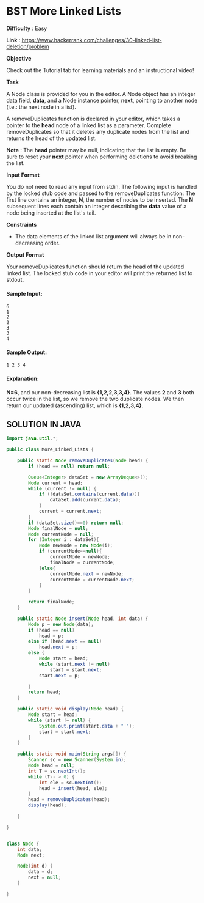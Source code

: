 # BST More Linked Lists
      
**Difficulty** : Easy

**Link** : https://www.hackerrank.com/challenges/30-linked-list-deletion/problem

__Objective__

Check out the Tutorial tab for learning materials and an instructional video!

__Task__

A Node class is provided for you in the editor. A Node object has an integer data field, __data__, and a Node instance pointer, __next__, pointing to another node (i.e.: the next node in a list).

A removeDuplicates function is declared in your editor, which takes a pointer to the __head__ node of a linked list as a parameter. Complete removeDuplicates so that it deletes any duplicate nodes from the list and returns the head of the updated list.


__Note__ : The __head__ pointer may be null, indicating that the list is empty. Be sure to reset your __next__ pointer when performing deletions to avoid breaking the list.

__Input Format__

You do not need to read any input from stdin. The following input is handled by the locked stub code and passed to the removeDuplicates function:
The first line contains an integer, __N__, the number of nodes to be inserted.
The __N__ subsequent lines each contain an integer describing the __data__ value of a node being inserted at the list's tail.

__Constraints__
- The data elements of the linked list argument will always be in non-decreasing order.

__Output Format__

Your removeDuplicates function should return the head of the updated linked list. The locked stub code in your editor will print the returned list to stdout.

#### Sample Input:

```
6
1
2
2
3
3
4
```

#### Sample Output:

```
1 2 3 4 
```

#### Explanation:

__N=6__, and our non-decreasing list is __{1,2,2,3,3,4}__. The values __2__ and __3__ both occur twice in the list, so we remove the two duplicate nodes. We then return our updated (ascending) list, which is __{1,2,3,4}__.

## SOLUTION IN JAVA

```java
import java.util.*;

public class More_Linked_Lists {

    public static Node removeDuplicates(Node head) {
        if (head == null) return null;

        Queue<Integer> dataSet = new ArrayDeque<>();
        Node current = head;
        while (current != null) {
            if (!dataSet.contains(current.data)){
                dataSet.add(current.data);
            }
            current = current.next;
        }
        if (dataSet.size()==0) return null;
        Node finalNode = null;
        Node currentNode = null;
        for (Integer i : dataSet){
            Node newNode = new Node(i);
            if (currentNode==null){
                currentNode = newNode;
                finalNode = currentNode;
            }else{
                currentNode.next = newNode;
                currentNode = currentNode.next;
            }
        }

        return finalNode;
    }

    public static Node insert(Node head, int data) {
        Node p = new Node(data);
        if (head == null)
            head = p;
        else if (head.next == null)
            head.next = p;
        else {
            Node start = head;
            while (start.next != null)
                start = start.next;
            start.next = p;

        }
        return head;
    }

    public static void display(Node head) {
        Node start = head;
        while (start != null) {
            System.out.print(start.data + " ");
            start = start.next;
        }
    }

    public static void main(String args[]) {
        Scanner sc = new Scanner(System.in);
        Node head = null;
        int T = sc.nextInt();
        while (T-- > 0) {
            int ele = sc.nextInt();
            head = insert(head, ele);
        }
        head = removeDuplicates(head);
        display(head);

    }

}


class Node {
    int data;
    Node next;

    Node(int d) {
        data = d;
        next = null;
    }

}
```
